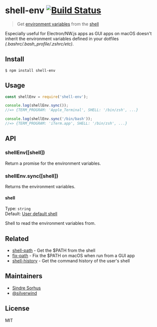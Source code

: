# shell-env [![Build Status](https://travis-ci.org/sindresorhus/shell-env.svg?branch=master)](https://travis-ci.org/sindresorhus/shell-env)

> Get [environment variables](https://en.wikipedia.org/wiki/Environment_variable) from the [shell](https://en.wikipedia.org/wiki/Shell_(computing))

Especially useful for Electron/NW.js apps as GUI apps on macOS doesn't inherit the environment variables defined in your dotfiles *(.bashrc/.bash_profile/.zshrc/etc)*.


## Install

```
$ npm install shell-env
```


## Usage

```js
const shellEnv = require('shell-env');

console.log(shellEnv.sync());
//=> {TERM_PROGRAM: 'Apple_Terminal', SHELL: '/bin/zsh', ...}

console.log(shellEnv.sync('/bin/bash'));
//=> {TERM_PROGRAM: 'iTerm.app', SHELL: '/bin/zsh', ...}
```


## API

### shellEnv([shell])

Return a promise for the environment variables.

### shellEnv.sync([shell])

Returns the environment variables.

#### shell

Type: `string`<br>
Default: [User default shell](https://github.com/sindresorhus/default-shell)

Shell to read the environment variables from.


## Related

- [shell-path](https://github.com/sindresorhus/shell-path) - Get the $PATH from the shell
- [fix-path](https://github.com/sindresorhus/fix-path) - Fix the $PATH on macOS when run from a GUI app
- [shell-history](https://github.com/sindresorhus/shell-history) - Get the command history of the user's shell


## Maintainers

- [Sindre Sorhus](https://sindresorhus.com)
- [@silverwind](https://github.com/silverwind)


## License

MIT
